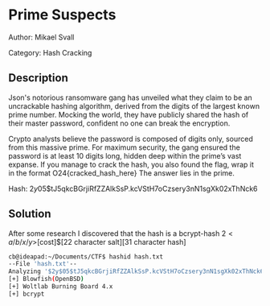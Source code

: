 # Prime Suspects
Author: Mikael Svall

Category: Hash Cracking

## Description
Json's notorious ransomware gang has unveiled what they claim to be an uncrackable hashing algorithm, derived from the digits of the largest known prime number. Mocking the world, they have publicly shared the hash of their master password, confident no one can break the encryption.

Crypto analysts believe the password is composed of digits only, sourced from this massive prime. For maximum security, the gang ensured the password is at least 10 digits long, hidden deep within the prime’s vast expanse.
If you manage to crack the hash, you also found the flag, wrap it in the format O24{cracked_hash_here}
The answer lies in the prime.

Hash: $2y$05$tJ5qkcBGrjiRfZZAlkSsP.kcVStH7oCzsery3nN1sgXk02xThNck6

## Solution

After some research I discovered that the hash is a bcrypt-hash
$2<a/b/x/y>$[cost]$[22 character salt][31 character hash]


```bash
cb@ideapad:~/Documents/CTF$ hashid hash.txt 
--File 'hash.txt'--
Analyzing '$2y$05$tJ5qkcBGrjiRfZZAlkSsP.kcVStH7oCzsery3nN1sgXk02xThNck6'
[+] Blowfish(OpenBSD) 
[+] Woltlab Burning Board 4.x 
[+] bcrypt 
```
